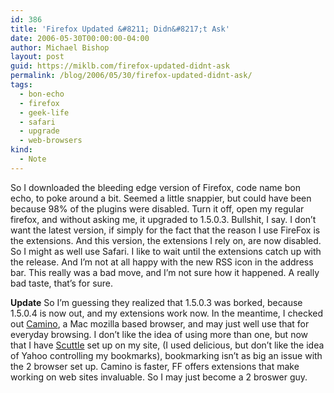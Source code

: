 ```yaml
---
id: 386
title: 'Firefox Updated &#8211; Didn&#8217;t Ask'
date: 2006-05-30T00:00:00-04:00
author: Michael Bishop
layout: post
guid: https://miklb.com/firefox-updated-didnt-ask
permalink: /blog/2006/05/30/firefox-updated-didnt-ask/
tags:
  - bon-echo
  - firefox
  - geek-life
  - safari
  - upgrade
  - web-browsers
kind:
  - Note
---
```

<p>So I downloaded the bleeding edge version of Firefox, code name bon echo, to poke around a bit.  Seemed a little snappier, but could have been because 98% of the plugins were disabled.  Turn it off, open my regular firefox, and without asking me, it upgraded to 1.5.0.3.  Bullshit, I say.  I don’t want the latest version, if simply for the fact that the reason I use FireFox is the extensions.  And this version, the extensions I rely on, are now disabled.  So I might as well use Safari.  I like to wait until the extensions catch up with the release.  And I’m not at all happy with the new RSS icon in the address bar.  This really was a bad move, and I’m not sure how it happened.  A really bad taste, that’s for sure.</p>

<p><strong>Update</strong> So I’m guessing they realized that 1.5.0.3 was borked, because 1.5.0.4 is now out, and my extensions work now.  In the meantime, I checked out <a href="http://www.caminobrowser.org/">Camino</a>, a Mac mozilla based browser, and may just well use that for everyday browsing.  I don’t like the idea of using more than one, but now that I have <a href="http://miklb.com/scuttle/">Scuttle</a> set up on my site, (I used delicious, but don’t like the idea of Yahoo controlling my bookmarks), bookmarking isn’t as big an issue with the 2 browser set up.  Camino is faster, FF offers extensions that make working on web sites invaluable.  So I may just become a 2 broswer guy.</p>